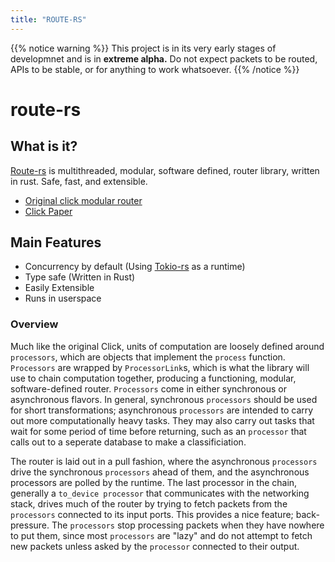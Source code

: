 ```yaml
---
title: "ROUTE-RS"
---
```


{{% notice warning %}}
This project is in its very early stages of developmnet and is in **extreme alpha.**  Do not expect packets to be routed, APIs to be stable, or for anything to work whatsoever.
{{% /notice %}}

# route-rs

## What is it?
[Route-rs](http://github.com/route-rs/route-rs) is multithreaded, modular, software defined, router library, written in rust. Safe, fast, and extensible.

* [Original click modular router](https://github.com/kohler/click)
* [Click Paper](https://dl.acm.org/citation.cfm?id=354874)


## Main Features 
* Concurrency by default (Using [Tokio-rs](https://github.com/tokio-rs/tokio) as a runtime)
* Type safe (Written in Rust)
* Easily Extensible
* Runs in userspace

### Overview

Much like the original Click, units of computation are loosely defined around `processors`, which are objects that
implement the `process` function. `Processors` are wrapped by `ProcessorLink`s, which is what the library will use to chain computation together, producing a functioning, modular, software-defined router. `Processors` come in either synchronous or asynchronous flavors. In general, synchronous `processors` should be used for short transformations; asynchronous `processors` are intended to carry out more computationally heavy tasks. They may also carry out tasks that wait for some period of time before returning, such as an `processor` that calls out to a seperate database to make a classificiation.

The router is laid out in a pull fashion, where the asynchronous `processors` drive the synchronous `processors` ahead of them, and the asynchronous processors are polled by the runtime.  The last processor in the chain, generally a `to_device processor` that communicates with the networking stack, drives much of the router by trying to fetch packets from the `processors` connected to its input ports. This provides a nice feature; back-pressure. The `processors` stop processing packets when they have nowhere to put them, since most `processors` are "lazy" and do not attempt to fetch new packets unless asked by the `processor` connected to their output.
